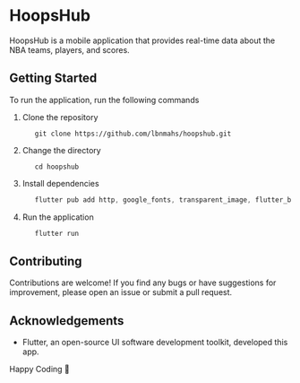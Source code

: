 # HoopsHub

HoopsHub is a mobile application that provides real-time data about the NBA teams, players, and scores.

## Getting Started

To run the application, run the following commands

1. Clone the repository
    ```git
       git clone https://github.com/lbnmahs/hoopshub.git
    ```

2. Change the directory
    ```git
       cd hoopshub
    ```

3. Install dependencies
    ```dart
       flutter pub add http, google_fonts, transparent_image, flutter_bloc
    ```

4. Run the application
    ```dart
       flutter run
    ```
## Contributing

Contributions are welcome! If you find any bugs or have suggestions for improvement, please open an issue or submit a pull request.


## Acknowledgements

* Flutter, an open-source UI software development toolkit, developed this app.

Happy Coding 🚀
